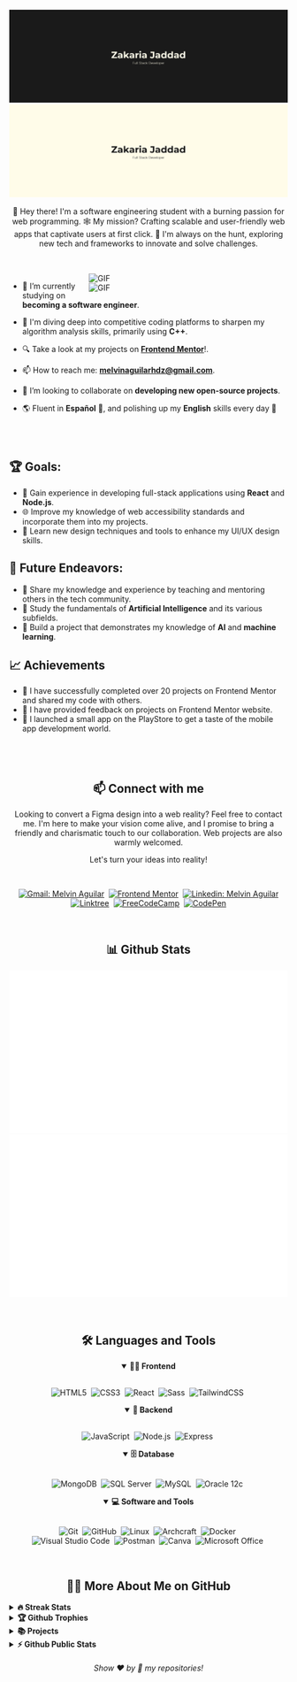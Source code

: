 ![Banner-dark-mode](./static/dark.png#gh-dark-mode-only)
![Banner-light-mode](./static/light.png#gh-light-mode-only)




<p align="center">
👋 Hey there! I'm a software engineering student with a burning passion for web programming. 🕸️ My mission? Crafting scalable and user-friendly web apps that captivate users at first click. 🚀 I'm always on the hunt, exploring new tech and frameworks to innovate and solve challenges.
</p>

##

<br>

<!--- Web illustrations by Storyset ( https://storyset.com/web ) --->
<img align="right" alt="GIF" src="https://user-images.githubusercontent.com/90595158/224520261-cac35362-4a70-4108-85c8-260ac8e0b0bd.svg#gh-dark-mode-only" width="360px"/>
<img align="right" alt="GIF" src="https://user-images.githubusercontent.com/90595158/224520109-e00b8f1e-08c9-4316-9920-ea4e88701a61.svg#gh-light-mode-only" width="360px"/>

- 🔭 I’m currently studying on **becoming a software engineer**.

- 🌱 I'm diving deep into competitive coding platforms to sharpen my algorithm analysis skills, primarily using **C++**.

- 🔍 Take a look at my projects on [**Frontend Mentor**](https://www.frontendmentor.io/profile/MelvinAguilar)!.

- 📫 How to reach me: **melvinaguilarhdz@gmail.com**.

- 👯 I’m looking to collaborate on **developing new open-source projects**.

- 🌎 Fluent in **Español** 📖, and polishing up my **English** skills every day 🌟


<br>
<br>

## 🏆 Goals:

- 🚀 Gain experience in developing full-stack applications using **React** and **Node.js**.
- 🌐 Improve my knowledge of web accessibility standards and incorporate them into my projects.
- 🎨 Learn new design techniques and tools to enhance my UI/UX design skills.

## 🚀 Future Endeavors:

- 🌟 Share my knowledge and experience by teaching and mentoring others in the tech community.
- 🧠 Study the fundamentals of **Artificial Intelligence** and its various subfields.
- 🤖 Build a project that demonstrates my knowledge of **AI** and **machine learning**.

## 📈 Achievements

- 🎉 I have successfully completed over 20 projects on Frontend Mentor and shared my code with others.
- 🤝 I have provided feedback on projects on Frontend Mentor website.
- 📱 I launched a small app on the PlayStore to get a taste of the mobile app development world.


#

<br>

<h2 align="center">📫 Connect with me</h2>

<p align="center">
Looking to convert a Figma design into a web reality? Feel free to contact me. I'm here to make your vision come alive, and I promise to bring a friendly and charismatic touch to our collaboration. Web projects are also warmly welcomed.
</p>

<p align="center">
Let's turn your ideas into reality!
</p>
<br />

<div align = "center">
    
[![Gmail: Melvin Aguilar](https://img.shields.io/badge/-gmail-red?style=for-the-badge&logo=Gmail&logoColor=white&link=mailto:melvinaguilarhdz@gmail.com)](mailto:melvinaguilarhdz@gmail.com)&nbsp;
[![Frontend Mentor](https://img.shields.io/badge/-Frontend%20Mentor-5F3DC4?style=for-the-badge&logo=FrontendMentor&logoColor=white&link=https://www.frontendmentor.io/profile/MelvinAguilar)](https://www.frontendmentor.io/profile/MelvinAguilar)&nbsp;
[![Linkedin: Melvin Aguilar](https://img.shields.io/badge/-linkedin-blue?style=for-the-badge&logo=Linkedin&logoColor=white&link=https://www.linkedin.com/in/melvinaguilar)](https://www.linkedin.com/in/melvinaguilar)
<br>
[![Linktree](https://img.shields.io/badge/-Linktree-39e09b?&style=for-the-badge&logo=linktree&logoColor=white&link=https://linktr.ee/melvinaguilar)](https://linktr.ee/melvinaguilar)&nbsp;
[![FreeCodeCamp](https://img.shields.io/badge/-FreeCodeCamp-0A0A23?style=for-the-badge&logo=FreeCodeCamp&logoColor=white&link=https://www.freecodecamp.org/melvinaguilar)](https://www.freecodecamp.org/melvinaguilar)&nbsp;
[![CodePen](https://img.shields.io/badge/-CodePen-000000?style=for-the-badge&logo=CodePen&logoColor=white&link=https://codepen.io/melvinhdev)](https://codepen.io/melvinhdev)

  
</div>

<br>
<h2 align="center">📊 Github Stats</h2>

<div align = "center">

![Stats Overview](https://raw.githubusercontent.com/MelvinAguilar/github-stats/master/generated/overview.svg#gh-dark-mode-only)
![Most Used Languages](https://raw.githubusercontent.com/MelvinAguilar/github-stats/master/generated/languages.svg#gh-dark-mode-only)

</div>
<br>



<div align = "center">

<h2 align="center">🛠️ Languages and Tools</h2>

<details open>
<summary><b>🏄‍♂️ Frontend</b></summary>
<br>
  
![HTML5](https://img.shields.io/badge/-HTML5-E34F26?style=for-the-badge&logo=html5&logoColor=white)&nbsp;
![CSS3](https://img.shields.io/badge/-CSS3-1572B6?style=for-the-badge&logo=css3)&nbsp;
![React](https://img.shields.io/badge/-React-%23404d59?style=for-the-badge&logo=react)&nbsp;
![Sass](https://img.shields.io/badge/-Sass-CC6699?style=for-the-badge&logo=sass&logoColor=white)&nbsp;
![TailwindCSS](https://img.shields.io/badge/-Tailwind_CSS-38B2AC?style=for-the-badge&logo=tailwind-css&logoColor=white)&nbsp;
</details>

<details open>
<summary><b>🧰 Backend</b></summary>
<br>

![JavaScript](https://img.shields.io/badge/Javascript-F7DF1E.svg?style=for-the-badge&logo=javascript&logoColor=black)&nbsp;
![Node.js](https://img.shields.io/badge/node.js-339933.svg?style=for-the-badge&logo=nodedotjs&logoColor=white)&nbsp;
![Express](https://img.shields.io/badge/express-000000.svg?style=for-the-badge&logo=express&logoColor=white)&nbsp;
</details>

<details open>
<summary><b>🗄️ Database</b></summary>
<br>

![MongoDB](https://img.shields.io/badge/-MongoDB-47A248?style=for-the-badge&logo=mongodb&logoColor=white)&nbsp;
![SQL Server](https://img.shields.io/badge/-SQL%20Server-CC2927?style=for-the-badge&logo=microsoft-sql-server&logoColor=white)&nbsp;
![MySQL](https://img.shields.io/badge/-MySQL-00000F?style=for-the-badge&logo=mysql)&nbsp;
![Oracle 12c](https://img.shields.io/badge/-Oracle%2012c-F80000?style=for-the-badge&logo=oracle&logoColor=white)&nbsp;
</details>

<details open>
<summary><b>💻 Software and Tools</b></summary>
<br>

![Git](https://img.shields.io/badge/-Git-F05032?style=for-the-badge&logo=git&logoColor=white)&nbsp;
![GitHub](https://img.shields.io/badge/-GitHub-181717?style=for-the-badge&logo=github)&nbsp;
![Linux](https://img.shields.io/badge/-Linux-FCC624?style=for-the-badge&logo=linux&logoColor=black)&nbsp;
![Archcraft](https://img.shields.io/badge/Archcraft-%23404d59?style=for-the-badge&logo=archlinux&logoColor=%#1793D1)&nbsp;
![Docker](https://img.shields.io/badge/-Docker-2496ED?style=for-the-badge&logo=docker&logoColor=white)&nbsp;
<br>
![Visual Studio Code](https://img.shields.io/badge/-VSCODE-007ACC?style=for-the-badge&&logo=visual-studio-code&logoColor=white)&nbsp;
![Postman](https://img.shields.io/badge/-Postman-FF6C37?style=for-the-badge&logo=postman&logoColor=white)&nbsp;
![Canva](https://img.shields.io/badge/-Canva-00C4CC?style=for-the-badge&logo=canva&logoColor=white)&nbsp;
![Microsoft Office](https://img.shields.io/badge/-MS%20Office-D83B01?style=for-the-badge&logo=microsoft-office&logoColor=white)&nbsp;
</details>

</div>


<br>

<h2 align="center">👨‍💻 More About Me on GitHub</h2>


<details>
<summary><b>🔥 Streak Stats</b></summary>
<br>
<p align="center">
<img src="http://github-readme-streak-stats.herokuapp.com?user=MelvinAguilar&theme=radical&hide_border=true" alt="MelvinAguilar" width="390"/>
</p>
</details>

<details>
<summary><b>🏆 Github Trophies</b></summary>
<br>
<p align="center">
<img src="https://github-profile-trophy.vercel.app/?username=MelvinAguilar&theme=discord" alt="MelvinAguilar" />
</p>
</details>

<details>
<summary><b>📚 Projects</b></summary>
<br>
<p align="left">
<!-- BLOG-POST-LIST:START -->
<a href="https://github.com/MelvinAguilar/intro-section-with-dropdown-navigation"><img width="320" src="https://github-readme-stats.vercel.app/api/pin/?username=MelvinAguilar&repo=intro-section-with-dropdown-navigation&theme=react&bg_color=161B22&title_color=58A6FF&hide_border=true&icon_color=F8D866&show_icons=false&show_description=false" alt="Intro section with dropdown navigation solution"></a>
<a href="https://github.com/MelvinAguilar/nft-preview-card-component"><img width="320" src="https://github-readme-stats.vercel.app/api/pin/?username=MelvinAguilar&repo=nft-preview-card-component&theme=react&bg_color=161B22&title_color=58A6FF&hide_border=true&icon_color=F8D866&show_icons=false&show_description=false" alt="nft-preview-card-component"></a>
<a href="https://github.com/MelvinAguilar/bookmark-landing-page"><img width="320" src="https://github-readme-stats.vercel.app/api/pin/?username=MelvinAguilar&repo=bookmark-landing-page&theme=react&bg_color=161B22&title_color=58A6FF&hide_border=true&icon_color=F8D866&show_icons=false&show_description=false" alt="bookmark-landing-page"></a>
<a href="https://github.com/MelvinAguilar/ping-single-column-coming-soon-page"><img width="320" src="https://github-readme-stats.vercel.app/api/pin/?username=MelvinAguilar&repo=ping-single-column-coming-soon-page&theme=react&bg_color=161B22&title_color=58A6FF&hide_border=true&icon_color=F8D866&show_icons=false&show_description=false" alt="ping-single-column-coming-soon-page"></a>
<a href="https://github.com/MelvinAguilar/TravelGo"><img width="320" src="https://github-readme-stats.vercel.app/api/pin/?username=MelvinAguilar&repo=TravelGo&theme=react&bg_color=161B22&title_color=58A6FF&hide_border=true&icon_color=F8D866&show_icons=false&show_description=false" alt="TravelGo"></a>
<a href="https://github.com/MelvinAguilar/portafolio-desarrollo-web"><img width="320" src="https://github-readme-stats.vercel.app/api/pin/?username=MelvinAguilar&repo=portafolio-desarrollo-web&theme=react&bg_color=161B22&title_color=58A6FF&hide_border=true&icon_color=F8D866&show_icons=false&show_description=false" alt="portafolio-desarrollo-web"></a>
  
  


<!-- BLOG-POST-LIST:END -->
</p>
</details>

<details>
<summary><b>⚡ Github Public Stats</b></summary>
<br>
<p align="center">
<img src="https://github-readme-stats.vercel.app/api?username=MelvinAguilar&show_icons=true&theme=radical&count_private=true" alt="MelvinAguilar" width="420"/>&nbsp;<img src="https://github-readme-stats.vercel.app/api/top-langs/?username=MelvinAguilar&layout=compact&theme=radical" alt="MelvinAguilar" height="165">
</p>
<img src="https://visitor-badge.glitch.me/badge?page_id=MelvinAguilar.MelvinAguilar">
</details>
  
  
<h6 align="center">Show ❤️ by 🌟 my repositories!</h6>